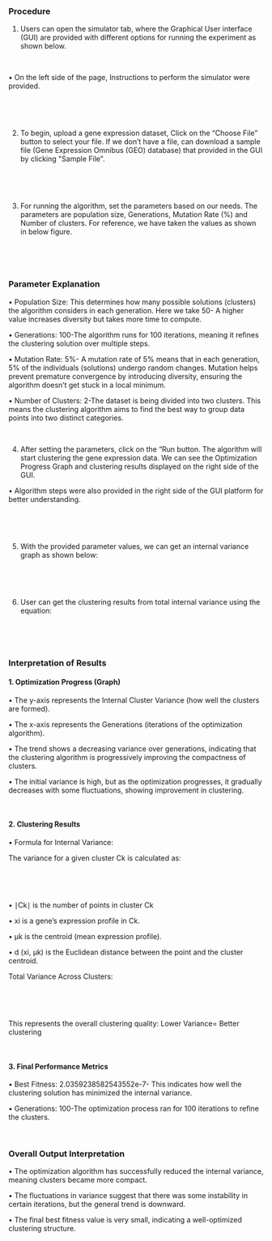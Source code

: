 ### Procedure

1. Users can open the simulator tab, where the Graphical User interface (GUI) are provided with different options for running the experiment as shown below.

<img src="images/P1.jpg" title="" />
&nbsp;

•	On the left side of the page, Instructions to perform the simulator were provided.

<img src="images/P2.jpg" title="" />
&nbsp;

&nbsp;

2. To begin, upload a gene expression dataset, Click on the “Choose File” button to select your file. If we don’t have a file, can download a sample file (Gene Expression Omnibus (GEO) database) that provided in the GUI by clicking "Sample File".

<img src="images/P3.jpg" title="" />
&nbsp;

&nbsp;



3. For running the algorithm, set the parameters based on our needs. The parameters are population size, Generations, Mutation Rate (%) and Number of clusters. For reference, we have taken the values as shown in below figure.

<img src="images/P4.jpg" title="" />
&nbsp;

&nbsp;

### Parameter Explanation

•	Population Size: This determines how many possible solutions (clusters) the algorithm considers in each generation. Here we take 50- A higher value increases diversity but takes more time to compute.

•	Generations: 100-The algorithm runs for 100 iterations, meaning it refines the clustering solution over multiple steps. 

•	 Mutation Rate: 5%- A mutation rate of 5% means that in each generation, 5% of the individuals (solutions) undergo random changes. Mutation helps prevent premature convergence by introducing diversity, ensuring the algorithm doesn’t get stuck in a local minimum.

•	Number of Clusters: 2-The dataset is being divided into two clusters. This means the clustering algorithm aims to find the best way to group data points into two distinct categories.

&nbsp;


4. After setting the parameters, click on the “Run button. The algorithm will start clustering the gene expression data. We can see the Optimization Progress Graph and clustering results displayed on the right side of the GUI.

•	Algorithm steps were also provided in the right side of the GUI platform for better understanding.

<img src="images/P5.jpg" title="" />
&nbsp;

&nbsp;


5. With the provided parameter values, we can get an internal variance graph as shown below:

<img src="images/P6.jpg" title="" />
&nbsp;

&nbsp;



6. User can get the clustering results from total internal variance using the equation:

<img src="images/P7.jpg" title="" />
&nbsp;


<img src="images/P8.jpg" title="" />
&nbsp;

&nbsp;



### Interpretation of Results

#### 1. Optimization Progress (Graph)

• The y-axis represents the Internal Cluster Variance (how well the clusters are formed).

• The x-axis represents the Generations (iterations of the optimization algorithm).

• The trend shows a decreasing variance over generations, indicating that the clustering algorithm is progressively improving the compactness of clusters.

• The initial variance is high, but as the optimization progresses, it gradually decreases with some fluctuations, showing improvement in clustering.

&nbsp;

#### 2. Clustering Results

• Formula for Internal Variance:

The variance for a given cluster Ck is calculated as:

<img src="images/P9.jpg" title="" />
&nbsp;

&nbsp;


•	∣Ck∣ is the number of points in cluster Ck

•	xi is a gene’s expression profile in Ck.

•	μk is the centroid (mean expression profile).

•	d (xi, μk) is the Euclidean distance between the point and the cluster centroid.

Total Variance Across Clusters:


<img src="images/P10.jpg" title="" />
&nbsp;

&nbsp;


This represents the overall clustering quality: Lower Variance= Better clustering

&nbsp;



#### 3. Final Performance Metrics

• Best Fitness: 2.0359238582543552e-7- This indicates how well the clustering solution has minimized the internal variance.

• Generations: 100-The optimization process ran for 100 iterations to refine the clusters.


&nbsp;


### Overall Output Interpretation

• The optimization algorithm has successfully reduced the internal variance, meaning clusters became more compact.

• The fluctuations in variance suggest that there was some instability in certain iterations, but the general trend is downward.

• The final best fitness value is very small, indicating a well-optimized clustering structure.











